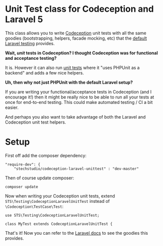 Unit Test class for Codeception and Laravel 5
====================

This class allows you to write [Codeception](http://codeception.com/) unit tests with all the same goodies (bootstrapping, helpers, facade mocking, etc) that the [default Laravel testing](http://laravel.com/docs/4.2/testing) provides.

**Wait, _unit_ tests in Codeception? I thought Codeception was for functional and acceptance testing?**

It is. However it can also run [unit tests](http://codeception.com/docs/06-UnitTests) where it "uses PHPUnit as a backend" and adds a few nice helpers.

**Uh, then why not just PHPUnit with the default Laravel setup?**

If you are writing your functional/acceptance tests in Codeception (and I encourage it!) then it might be really nice to be able to run all your tests at once for end-to-end testing. This could make automated testing / CI a bit easier.

And perhaps you also want to take advantage of both the Laravel and Codeception unit test helpers.

Setup
====================

First off add the composer dependency:

    "require-dev": {
        "stechstudio/codeception-laravel-unittest" : "dev-master"

Then of course update composer:

    composer update

Now when writing your Codeception unit tests, extend `STS\Testing\CodeceptionLaravelUnitTest` instead of `\Codeception\TestCase\Test`:

    use STS\Testing\CodeceptionLaravelUnitTest;

    class MyTest extends CodeceptionLaravelUnitTest {

That's it! Now you can refer to the [Laravel docs](http://laravel.com/docs/4.2/testing) to see the goodies this provides.
